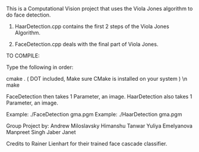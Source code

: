 This is a Computational Vision project that uses the Viola Jones algorithm to do face detection.

1. HaarDetection.cpp contains the first 2 steps of the Viola Jones Algorithm.

2. FaceDetection.cpp deals with the final part of Viola Jones.

TO COMPILE:

Type the following in order:

cmake . ( DOT included, Make sure CMake is installed on your system ) \n
make

FaceDetection then takes 1 Parameter, an image.
HaarDetection also takes 1 Parameter, an image.

Example: ./FaceDetection gma.pgm
Example: ./HaarDetection gma.pgm

Group Project by:
	Andrew Miloslavsky
	Himanshu Tanwar
	Yuliya Emelyanova
	Manpreet Singh
	Jaber Janet
	
Credits to Rainer Lienhart for their trained face cascade classifier.

